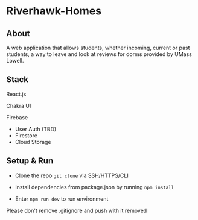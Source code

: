 # Riverhawk-Homes

## About
A web application that allows students, whether incoming, current or past students, a way to leave and look at reviews for dorms provided by UMass Lowell.
## Stack
React.js

Chakra UI

Firebase
- User Auth (TBD)
- Firestore
- Cloud Storage

## Setup & Run

- Clone the repo `git clone` via SSH/HTTPS/CLI
- Install dependencies from package.json by running `npm install`

- Enter `npm run dev` to run environment

Please don't remove .gitignore and push with it removed
